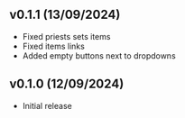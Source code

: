 ## v0.1.1 (13/09/2024)

- Fixed priests sets items
- Fixed items links
- Added empty buttons next to dropdowns 

## v0.1.0 (12/09/2024)

- Initial release